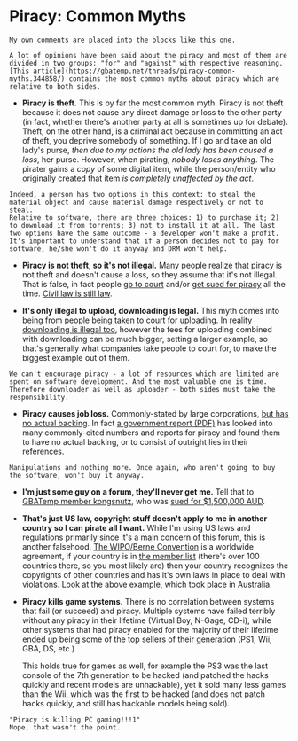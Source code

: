 # Piracy: Common Myths​

```
My own comments are placed into the blocks like this one.
```

```
A lot of opinions have been said about the piracy and most of them are divided in two groups: "for" and "against" with respective reasoning. [This article](https://gbatemp.net/threads/piracy-common-myths.344858/) contains the most common myths about piracy which are relative to both sides.
```

* **Piracy is theft.**
This is by far the most common myth. Piracy is not theft because it does not cause any direct damage or loss to the other party (in fact, whether there's another party at all is sometimes up for debate). Theft, on the other hand, is a criminal act because in committing an act of theft, you deprive somebody of something. If I go and take an old lady's purse, *then due to my actions the old lady has been caused a loss*, her purse. However, when pirating, *nobody loses anything*. The pirater gains a *copy* of some digital item, while the person/entity who originally created that item *is completely unaffected by the act*.


```
Indeed, a person has two options in this context: to steal the material object and cause material damage respectively or not to steal. 
Relative to software, there are three choices: 1) to purchase it; 2) to download it from torrents; 3) not to install it at all. The last two options have the same outcome - a developer won't make a profit.
It's important to understand that if a person decides not to pay for software, he/she won't do it anyway and DRM won't help.
```

* **Piracy is not theft, so it's not illegal.**
Many people realize that piracy is not theft and doesn't cause a loss, so they assume that it's not illegal. That is false, in fact people [go to court](https://www.yahoo.com/news/court-wont-reduce-students-music-download-fine-144922490.html) and/or [get sued for piracy](https://www.yahoo.com/news/minnesota-woman-loses-music-downloading-appeal-184218469.html) all the time. [Civil law is still law](http://www.diffen.com/difference/Civil_Law_vs_Criminal_Law).


* **It's only illegal to upload, downloading is legal.**
This myth comes into being from people being taken to court for uploading. In reality [downloading is illegal too](https://www.copyright.gov/help/faq/faq-fairuse.html#p2p), however the fees for uploading combined with downloading can be much bigger, setting a larger example, so that's generally what companies take people to court for, to make the biggest example out of them.

```
We can't encourage piracy - a lot of resources which are limited are spent on software development. And the most valuable one is time. Therefore downloader as well as uploader - both sides must take the responsibility.
```

* **Piracy causes job loss.**
Commonly-stated by large corporations, [but has no actual backing](https://arstechnica.com/tech-policy/2010/04/us-government-finally-admits-most-piracy-estimates-are-bogus/). In fact [a government report (PDF)](http://www.gao.gov/new.items/d10423.pdf) has looked into many commonly-cited numbers and reports for piracy and found them to have no actual backing, or to consist of outright lies in their references.

```
Manipulations and nothing more. Once again, who aren't going to buy the software, won't buy it anyway.
```

* **I'm just some guy on a forum, they'll never get me.**
Tell that to [GBATemp member kongsnutz](https://gbatemp.net/members/kongsnutz.131180/), who was [sued for $1,500,000 AUD](https://www.kotaku.com.au/2010/02/nintendo-wins-1-5m-aussie-piracy-settlement/).


* **That's just US law, copyright stuff doesn't apply to me in another country so I can pirate all I want.**
While I'm using US laws and regulations primarily since it's a main concern of this forum, this is another falsehood. [The WIPO/Berne Convention](http://www.wipo.int/treaties/en/text.jsp?file_id=283698) is a worldwide agreement, if your country is in [the member list](http://www.wipo.int/members/en/) (there's over 100 countries there, so you most likely are) then your country recognizes the copyrights of other countries and has it's own laws in place to deal with violations. Look at the above example, which took place in Australia.


* **Piracy kills game systems.**
There is no correlation between systems that fail (or succeed) and piracy. Multiple systems have failed terribly without any piracy in their lifetime (Virtual Boy, N-Gage, CD-i), while other systems that had piracy enabled for the majority of their lifetime ended up being some of the top sellers of their generation (PS1, Wii, GBA, DS, etc.)

  This holds true for games as well, for example the PS3 was the last console of the 7th generation to be hacked (and patched the hacks quickly and recent models are unhackable), yet it sold many less games than the Wii, which was the first to be hacked (and does not patch hacks quickly, and still has hackable models being sold).

```
"Piracy is killing PC gaming!!!1"
Nope, that wasn't the point.
```
